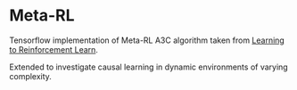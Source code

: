 # Meta-RL

Tensorflow implementation of Meta-RL A3C algorithm taken from [Learning to Reinforcement Learn](https://arxiv.org/abs/1611.05763). 

Extended to investigate causal learning in dynamic environments of varying complexity. 


